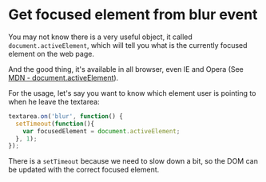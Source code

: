 # Get focused element from blur event

You may not know there is a very useful object, it called `document.activeElement`, which will tell you what is the currently focused element on the web page.

And the good thing, it's available in all browser, even IE and Opera (See [MDN - document.activeElement](https://developer.mozilla.org/en-US/docs/Web/API/Document/activeElement)).

For the usage, let's say you want to know which element user is pointing to when he leave the textarea:

```js
textarea.on('blur', function() {
  setTimeout(function(){
    var focusedElement = document.activeElement;
  }, 1);
});
```

There is a `setTimeout` because we need to slow down a bit, so the DOM can be updated with the correct focused element.

